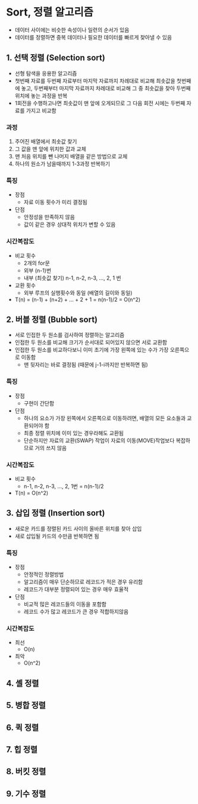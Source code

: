 # Sort, 정렬 알고리즘
- 데이터 사이에는 비슷한 속성이나 일련의 순서가 있음
- 데이터를 정렬하면 중복 데이터나 필요한 데이터를 빠르게 찾아낼 수 있음

## 1. 선택 정렬 (Selection sort)
- 선형 탐색을 응용한 알고리즘
- 첫번째 자료를 두번째 자료부터 마지막 자료까지 차례대로 비교해 최솟값을 첫번째에 놓고, 두번째부터 마지막 자료까지 차례대로 비교해 그 중 최솟값을 찾아 두번째 위치에 놓는 과정을 반복
- 1회전을 수행하고나면 최솟값이 맨 앞에 오게되므로 그 다음 회전 시에는 두번째 자료를 가지고 비교함

### 과정
1. 주어진 배열에서 최솟값 찾기
2. 그 값을 맨 앞에 위치한 값과 교체
3. 맨 처음 위치를 뺀 나머지 배열을 같은 방법으로 교체
4. 하나의 원소가 남을때까지 1-3과정 반복하기 

### 특징
- 장점
  - 자료 이동 횟수가 미리 결정됨
- 단점
  - 안정성을 만족하지 않음
  - 값이 같은 경우 상대적 위치가 변할 수 있음

### 시간복잡도
- 비교 횟수
  - 2개의 for문
  - 외부 (n-1)번
  - 내부 (최솟값 찾기) n-1, n-2, n-3, ..., 2, 1 번
- 교환 횟수
  - 외부 루프의 실행횟수와 동일 (배열의 길이와 동일)
- T(n) = (n-1) + (n+2) + ... + 2 + 1 = n(n-1)/2 = O(n^2)

## 2. 버블 정렬 (Bubble sort)
- 서로 인접한 두 원소를 검사하여 정렬하는 알고리즘
- 인접한 두 원소를 비교해 크기가 순서대로 되어있지 않으면 서로 교환함
- 인접한 두 원소를 비교하다보니 이미 초기에 가장 왼쪽에 있는 수가 가장 오른쪽으로 이동함
  - 맨 뒷자리는 바로 결정됨 (때문에 j-1-i까지만 반복하면 됨) 

### 특징
- 장점
  - 구현이 간단함
- 단점
  - 하나의 요소가 가장 왼쪽에서 오른쪽으로 이동하려면, 배열의 모든 요소들과 교환되어야 함
  - 최종 정렬 위치에 이미 있는 경우라해도 교환됨
  - 단순하지만 자료의 교환(SWAP) 작업이 자료의 이동(MOVE)작업보다 복잡하므로 거의 쓰지 않음

### 시간복잡도
- 비교 횟수
  - n-1, n-2, n-3, ..., 2, 1번 = n(n-1)/2
- T(n) = O(n^2) 

## 3. 삽입 정렬 (Insertion sort)
- 새로운 카드를 정렬된 카드 사이의 올바른 위치를 찾아 삽입
- 새로 삽입될 카드의 수만큼 반복하면 됨

### 특징
- 장점
  - 안정적인 정렬방법
  - 알고리즘이 매우 단순하므로 레코드가 적은 경우 유리함
  - 레코드가 대부분 정렬되어 있는 경우 매우 효율적
- 단점
  - 비교적 많은 레코드들의 이동을 포함함
  - 레코드 수가 많고 레코드가 큰 경우 적합하지않음

### 시간복잡도
- 최선
  - O(n)
- 최악
  - O(n^2)

## 4. 셸 정렬

## 5. 병합 정렬

## 6. 퀵 정렬

## 7. 힙 정렬

## 8. 버킷 정렬

## 9. 기수 정렬